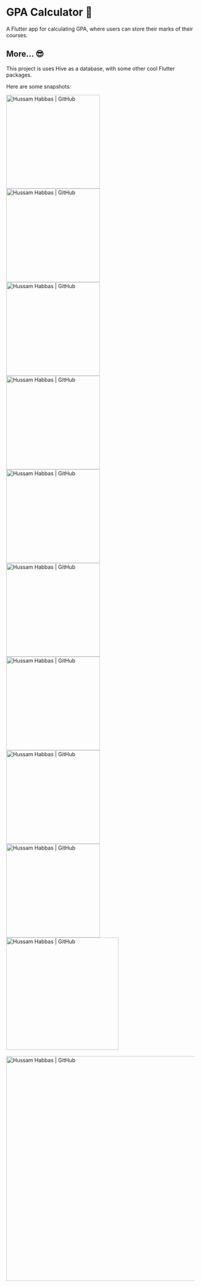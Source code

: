 # GPA Calculator 🧮

A Flutter app for calculating GPA, where users can store their marks of their courses.


## More... 😎

This project is uses Hive as a database, with some other cool Flutter packages. 

Here are some snapshots: 

<img align="center" alt="Hussam Habbas | GitHub" width="250px" src="/screenshots/1.png?raw=true alt=media" /> &emsp; <img align="center" alt="Hussam Habbas | GitHub" width="250px" src="/screenshots/2.png?raw=true alt=media" />
<br>
<img align="center" alt="Hussam Habbas | GitHub" width="250px" src="/screenshots/3.png?raw=true alt=media" /> &emsp; <img align="center" alt="Hussam Habbas | GitHub" width="250px" src="/screenshots/4.png?raw=true alt=media" />
<br>
<img align="center" alt="Hussam Habbas | GitHub" width="250px" src="/screenshots/5.png?raw=true alt=media" /> &emsp; <img align="center" alt="Hussam Habbas | GitHub" width="250px" src="/screenshots/6.png?raw=true alt=media" />
<br>
<img align="center" alt="Hussam Habbas | GitHub" width="250px" src="/screenshots/9.png?raw=true alt=media" /> &emsp; <img align="center" alt="Hussam Habbas | GitHub" width="250px" src="/screenshots/8.png?raw=true alt=media" />
<br>
<img align="center" alt="Hussam Habbas | GitHub" width="250px" src="/screenshots/10.png?raw=true alt=media" />
<br>
<img align="center" alt="Hussam Habbas | GitHub" height="300px" src="/screenshots/7.png?raw=true alt=media" />
<br><br>
<img align="center" alt="Hussam Habbas | GitHub" width="600px" src="/screenshots/11.png?raw=true alt=media" />
